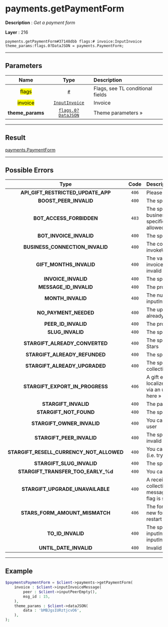 # payments.getPaymentForm

**Description** : *Get a payment form*

**Layer** : 216

```tl
payments.getPaymentForm#37148dbb flags:# invoice:InputInvoice theme_params:flags.0?DataJSON = payments.PaymentForm;
```

---

## Parameters

| Name | Type | Description |
| :---: | :---: | :--- |
| <mark>flags</mark> | [`#`](type/#) | Flags, see TL conditional fields |
| <mark>invoice</mark> | [`InputInvoice`](type/InputInvoice) | Invoice |
| **theme_params** | [`flags.0?DataJSON`](type/DataJSON) | Theme parameters » |

---

## Result

[payments.PaymentForm](type/payments.PaymentForm)

---

## Possible Errors

| Type | Code | Description |
| :---: | :---: | :--- |
| **API_GIFT_RESTRICTED_UPDATE_APP** | `406` | Please update the app to access the gift API |
| **BOOST_PEER_INVALID** | `400` | The specified boost_peer is invalid |
| **BOT_ACCESS_FORBIDDEN** | `403` | The specified method can be used over a business connection for some operations, but the specified query attempted an operation that is not allowed over a business connection |
| **BOT_INVOICE_INVALID** | `400` | The specified invoice is invalid |
| **BUSINESS_CONNECTION_INVALID** | `400` | The connection_id passed to the wrapping invokeWithBusinessConnection call is invalid |
| **GIFT_MONTHS_INVALID** | `400` | The value passed in invoice.inputInvoicePremiumGiftStars.months is invalid |
| **INVOICE_INVALID** | `400` | The specified invoice is invalid |
| **MESSAGE_ID_INVALID** | `400` | The provided message id is invalid |
| **MONTH_INVALID** | `400` | The number of months specified in inputInvoicePremiumGiftStars.months is invalid |
| **NO_PAYMENT_NEEDED** | `400` | The upgrade/transfer of the specified gift was already paid for or is free |
| **PEER_ID_INVALID** | `400` | The provided peer id is invalid |
| **SLUG_INVALID** | `400` | The specified invoice slug is invalid |
| **STARGIFT_ALREADY_CONVERTED** | `400` | The specified star gift was already converted to Stars |
| **STARGIFT_ALREADY_REFUNDED** | `400` | The specified star gift was already refunded |
| **STARGIFT_ALREADY_UPGRADED** | `400` | The specified gift was already upgraded to a collectible gift |
| **STARGIFT_EXPORT_IN_PROGRESS** | `406` | A gift export is in progress, a detailed and localized description for the error will be emitted via an updateServiceNotification as specified here » |
| **STARGIFT_INVALID** | `400` | The passed gift is invalid |
| **STARGIFT_NOT_FOUND** | `400` | The specified gift was not found |
| **STARGIFT_OWNER_INVALID** | `400` | You cannot transfer or sell a gift owned by another user |
| **STARGIFT_PEER_INVALID** | `400` | The specified inputSavedStarGiftChat.peer is invalid |
| **STARGIFT_RESELL_CURRENCY_NOT_ALLOWED** | `400` | You can't buy the gift using the specified currency (i.e. trying to pay in Stars for TON gifts) |
| **STARGIFT_SLUG_INVALID** | `400` | The specified gift slug is invalid |
| **STARGIFT_TRANSFER_TOO_EARLY_%d** | `400` | You cannot transfer this gift yet, wait %d seconds |
| **STARGIFT_UPGRADE_UNAVAILABLE** | `400` | A received gift can only be upgraded to a collectible gift if the messageActionStarGift/savedStarGift.can_upgrade flag is set |
| **STARS_FORM_AMOUNT_MISMATCH** | `406` | The form amount has changed, please fetch the new form using payments.getPaymentForm and restart the process |
| **TO_ID_INVALID** | `400` | The specified to_id of the passed inputInvoiceStarGiftResale or inputInvoiceStarGiftTransfer is invalid |
| **UNTIL_DATE_INVALID** | `400` | Invalid until date provided |

---

## Example

```php
$paymentsPaymentForm = $client->payments->getPaymentForm(
	invoice : $client->inputInvoiceMessage(
		peer : $client->inputPeerEmpty(),
		msg_id : 15,
	),
	theme_params : $client->dataJSON(
		data : 'bMBJgsIURztjcvO6',
	),
);
```